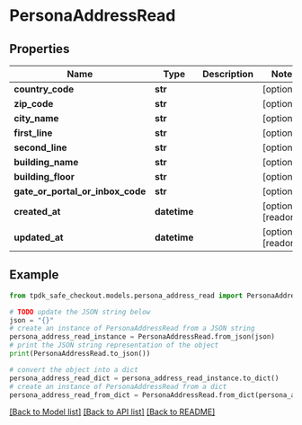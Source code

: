 # PersonaAddressRead



## Properties

Name | Type | Description | Notes
------------ | ------------- | ------------- | -------------
**country_code** | **str** |  | [optional] 
**zip_code** | **str** |  | [optional] 
**city_name** | **str** |  | [optional] 
**first_line** | **str** |  | [optional] 
**second_line** | **str** |  | [optional] 
**building_name** | **str** |  | [optional] 
**building_floor** | **str** |  | [optional] 
**gate_or_portal_or_inbox_code** | **str** |  | [optional] 
**created_at** | **datetime** |  | [optional] [readonly] 
**updated_at** | **datetime** |  | [optional] [readonly] 

## Example

```python
from tpdk_safe_checkout.models.persona_address_read import PersonaAddressRead

# TODO update the JSON string below
json = "{}"
# create an instance of PersonaAddressRead from a JSON string
persona_address_read_instance = PersonaAddressRead.from_json(json)
# print the JSON string representation of the object
print(PersonaAddressRead.to_json())

# convert the object into a dict
persona_address_read_dict = persona_address_read_instance.to_dict()
# create an instance of PersonaAddressRead from a dict
persona_address_read_from_dict = PersonaAddressRead.from_dict(persona_address_read_dict)
```
[[Back to Model list]](../README.md#documentation-for-models) [[Back to API list]](../README.md#documentation-for-api-endpoints) [[Back to README]](../README.md)


